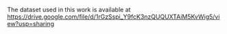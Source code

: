 The dataset used in this work is available at https://drive.google.com/file/d/1rGzSspi_Y9fcK3nzQUQUXTAiM5KvWig5/view?usp=sharing
